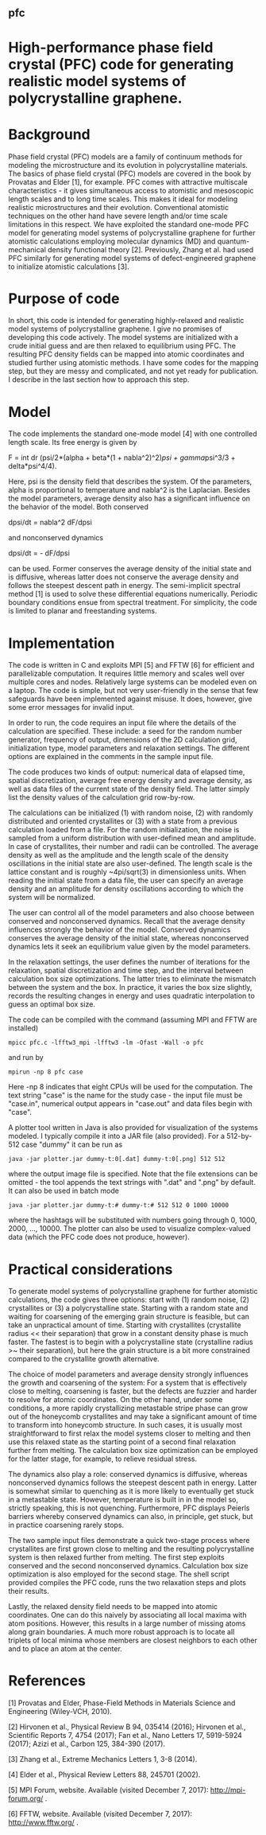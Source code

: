 ## pfc
# High-performance phase field crystal (PFC) code for generating realistic model systems of polycrystalline graphene.

# Background

Phase field crystal (PFC) models are a family of continuum methods for modeling the microstructure and its evolution in polycrystalline materials. The basics of phase field crystal (PFC) models are covered in the book by Provatas and Elder [1], for example. PFC comes with attractive multiscale characteristics - it gives simultaneous access to atomistic and mesoscopic length scales and to long time scales. This makes it ideal for modeling realistic microstructures and their evolution. Conventional atomistic techniques on the other hand have severe length and/or time scale limitations in this respect. We have exploited the standard one-mode PFC model for generating model systems of polycrystalline graphene for further atomistic calculations employing molecular dynamics (MD) and quantum-mechanical density functional theory [2]. Previously, Zhang et al. had used PFC similarly for generating model systems of defect-engineered graphene to initialize atomistic calculations [3].


# Purpose of code

In short, this code is intended for generating highly-relaxed and realistic model systems of polycrystalline graphene. I give no promises of developing this code actively. The model systems are initialized with a crude initial guess and are then relaxed to equilibrium using PFC. The resulting PFC density fields can be mapped into atomic coordinates and studied further using atomistic methods. I have some codes for the mapping step, but they are messy and complicated, and not yet ready for publication. I describe in the last section how to approach this step.


# Model

The code implements the standard one-mode model [4] with one controlled length scale. Its free energy is given by

F = int dr (psi/2*(alpha + beta*(1 + nabla^2)^2)*psi + gamma*psi^3/3 + delta*psi^4/4).

Here, psi is the density field that describes the system. Of the parameters, alpha is proportional to temperature and nabla^2 is the Laplacian. Besides the model parameters, average density also has a significant influence on the behavior of the model. Both conserved

dpsi/dt = nabla^2 dF/dpsi

and nonconserved dynamics

dpsi/dt = - dF/dpsi

can be used. Former conserves the average density of the initial state and is diffusive, whereas latter does not conserve the average density and follows the steepest descent path in energy. The semi-implicit spectral method [1] is used to solve these differential equations numerically. Periodic boundary conditions ensue from spectral treatment. For simplicity, the code is limited to planar and freestanding systems.


# Implementation

The code is written in C and exploits MPI [5] and FFTW [6] for efficient and parallelizable computation. It requires little memory and scales well over multiple cores and nodes. Relatively large systems can be modeled even on a laptop. The code is simple, but not very user-friendly in the sense that few safeguards have been implemented against misuse. It does, however, give some error messages for invalid input. 

In order to run, the code requires an input file where the details of the calculation are specified. These include: a seed for the random number generator, frequency of output, dimensions of the 2D calculation grid, initialization type, model parameters and relaxation settings. The different options are explained in the comments in the sample input file.

The code produces two kinds of output: numerical data of elapsed time, spatial discretization, average free energy density and average density, as well as data files of the current state of the density field. The latter simply list the density values of the calculation grid row-by-row.

The calculations can be initialized (1) with random noise, (2) with randomly distributed and oriented crystallites or (3) with a state from a previous calculation loaded from a file. For the random initialization, the noise is sampled from a uniform distribution with user-defined mean and amplitude. In case of crystallites, their number and radii can be controlled. The average density as well as the amplitude and the length scale of the density oscillations in the initial state are also user-defined. The length scale is the lattice constant and is roughly ~4pi/sqrt(3) in dimensionless units. When reading the initial state from a data file, the user can specify an average density and an amplitude for density oscillations according to which the system will be normalized.

The user can control all of the model parameters and also choose between conserved and nonconserved dynamics. Recall that the average density influences strongly the behavior of the model. Conserved dynamics conserves the average density of the initial state, whereas nonconserved dynamics lets it seek an equilibrium value given by the model parameters.

In the relaxation settings, the user defines the number of iterations for the relaxation, spatial discretization and time step, and the interval between calculation box size optimizations. The latter tries to eliminate the mismatch between the system and the box. In practice, it varies the box size slightly, records the resulting changes in energy and uses quadratic interpolation to guess an optimal box size.

The code can be compiled with the command (assuming MPI and FFTW are installed)
```
mpicc pfc.c -lfftw3_mpi -lfftw3 -lm -Ofast -Wall -o pfc
```
and run by
```
mpirun -np 8 pfc case
```
Here -np 8 indicates that eight CPUs will be used for the computation. The text string "case" is the name for the study case - the input file must be "case.in", numerical output appears in "case.out" and data files begin with "case".

A plotter tool written in Java is also provided for visualization of the systems modeled. I typically compile it into a JAR file (also provided). For a 512-by-512 case "dummy" it can be run as
```
java -jar plotter.jar dummy-t:0[.dat] dummy-t:0[.png] 512 512
```
where the output image file is specified. Note that the file extensions can be omitted - the tool appends the text strings with ".dat" and ".png" by default. It can also be used in batch mode
```
java -jar plotter.jar dummy-t:# dummy-t:# 512 512 0 1000 10000
```
where the hashtags will be substituted with numbers going through 0, 1000, 2000, ..., 10000. The plotter can also be used to visualize complex-valued data (which the PFC code does not produce, however).


# Practical considerations

To generate model systems of polycrystalline graphene for further atomistic calculations, the code gives three options: start with (1) random noise, (2) crystallites or (3) a polycrystalline state. Starting with a random state and waiting for coarsening of the emerging grain structure is feasible, but can take an unpractical amount of time. Starting with crystallites (crystallite radius << their separation) that grow in a constant density phase is much faster. The fastest is to begin with a polycrystalline state (crystalline radius >~ their separation), but here the grain structure is a bit more constrained compared to the crystallite growth alternative.

The choice of model parameters and average density strongly influences the growth and coarsening of the system: For a system that is effectively close to melting, coarsening is faster, but the defects are fuzzier and harder to resolve for atomic coordinates. On the other hand, under some conditions, a more rapidly crystallizing metastable stripe phase can grow out of the honeycomb crystallites and may take a significant amount of time to transform into honeycomb structure. In such cases, it is usually most straightforward to first relax the model systems closer to melting and then use this relaxed state as the starting point of a second final relaxation further from melting. The calculation box size optimization can be employed for the latter stage, for example, to relieve residual stress.

The dynamics also play a role: conserved dynamics is diffusive, whereas nonconserved dynamics follows the steepest descent path in energy. Latter is somewhat similar to quenching as it is more likely to eventually get stuck in a metastable state. However, temperature is built in in the model so, strictly speaking, this is not quenching. Furthermore, PFC displays Peierls barriers whereby conserved dynamics can also, in principle, get stuck, but in practice coarsening rarely stops.

The two sample input files demonstrate a quick two-stage process where crystallites are first grown close to melting and the resulting polycrystalline system is then relaxed further from melting. The first step exploits conserved and the second nonconserved dynamics. Calculation box size optimization is also employed for the second stage. The shell script provided compiles the PFC code, runs the two relaxation steps and plots their results.

Lastly, the relaxed density field needs to be mapped into atomic coordinates. One can do this naively by associating all local maxima with atom positions. However, this results in a large number of missing atoms along grain boundaries. A much more robust approach is to locate all triplets of local minima whose members are closest neighbors to each other and to place an atom at the center.


# References

[1] Provatas and Elder, Phase-Field Methods in Materials Science and Engineering (Wiley-VCH, 2010).

[2] Hirvonen et al., Physical Review B 94, 035414 (2016); Hirvonen et al., Scientific Reports 7, 4754 (2017); Fan et al., Nano Letters 17, 5919-5924 (2017); Azizi et al., Carbon 125, 384-390 (2017).

[3] Zhang et al., Extreme Mechanics Letters 1, 3-8 (2014).

[4] Elder et al., Physical Review Letters 88, 245701 (2002).

[5] MPI Forum, website. Available (visited December 7, 2017): http://mpi-forum.org/ .

[6] FFTW, website. Available (visited December 7, 2017): http://www.fftw.org/ .
